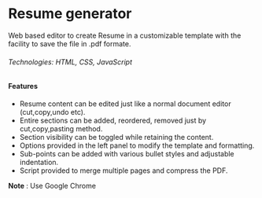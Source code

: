 # Resume generator
Web based editor to create Resume in a customizable template with the facility to save the file in .pdf formate.  


###### Technologies: HTML, CSS, JavaScript


#### Features
- Resume content can be edited just like a normal document editor (cut,copy,undo etc).
- Entire sections can be added, reordered, removed just by cut,copy,pasting method.
- Section visibility can be toggled while retaining the content.
- Options provided in the left panel to modify the template and formatting.
- Sub-points can be added with various bullet styles and adjustable indentation.
- Script provided to merge multiple pages and compress the PDF.


**Note** : Use Google Chrome





